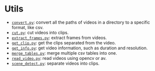 # Utils

- [`convert.py`](convert.py): convert all the paths of videos in a directory to a specific format, like csv.
- [`cut.py`](cut.py): cut videos into clips.
- [`extract_frames.py`](extract_frames.py): extract frames from videos.
- [`get_clip.py`](get_clip.py): get the clips separated from the video.
- [`get_info.py`](get_info.py): get video information, such as duration and resolution.
- [`merge_tables.py`](merge_tables.py): merge multiple csv tables into one.
- [`read_video.py`](read_video.py): read videos using opencv or av.
- [`scene_detect.py`](scene_detect.py): separate videos into clips.
